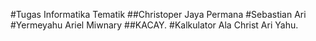 #Tugas Informatika Tematik
##Christoper Jaya Permana
#Sebastian Ari
#Yermeyahu Ariel Miwnary
##KACAY.
#Kalkulator Ala Christ Ari Yahu.
